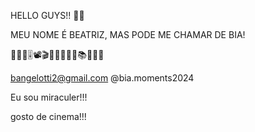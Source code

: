 HELLO GUYS!! 💖💘

MEU NOME É BEATRIZ, MAS PODE ME CHAMAR DE BIA!

🎫🎤🎶🎚📽🎬🍣🌹🦋🐶📖📚💖💘💌

bangelotti2@gmail.com
@bia.moments2024

Eu sou miraculer!!!

gosto de cinema!!!
